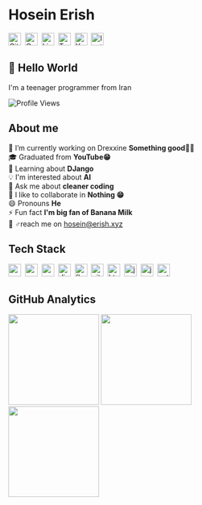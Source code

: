 # Hosein Erish
<a href="https://www.github.com/hoseinerish" target="_blank"><img src="https://img.shields.io/badge/GitHub-100000?style=flat&logo=github&logoColor=white" alt="GitHub Badge" height="25"></a>&nbsp;
<a href="mailto:thehoseinerish@gmail.com" target="_blank"><img src="https://img.shields.io/badge/Gmail-D14836?style=flat&logo=gmail&logoColor=white" alt="Gmail Badge" height="25"></a>&nbsp;
<a href="https://www.linkedin.com/in/hoseinerish" target="_blank"><img src="https://img.shields.io/badge/LinkedIn-0077B5?style=flat&logo=linkedin&logoColor=white" alt="LinkedIn Badge" height="25"></a>&nbsp;
<a href="https://www.twitch.tv/theerilia" target="_blank"><img src="https://img.shields.io/badge/Twitch-9146FF?style=flat&logo=twitch&logoColor=white" alt="Twitch Badge" height="25"></a>&nbsp;
<a href="https://www.youtube.com/c/codijoys" target="_blank"><img src="https://img.shields.io/badge/YouTube-FF0000?style=flat&logo=youtube&logoColor=white" alt="YouTube Badge" height="25"></a>&nbsp;
<a href="https://www.instagram.com/the.erish" target="_blank"><img src="https://img.shields.io/badge/Instagram-E4405F?style=flat&logo=instagram&logoColor=white" alt="Instagram Badge" height="25"></a>&nbsp;

## 👋 Hello World
I'm a teenager programmer from Iran

![Profile Views](https://komarev.com/ghpvc/?username=hoseinerish&theme=default&color=brightgreen&style=flat-square&label=Profile+Views)

## About me
🔭&nbsp;I’m currently working on Drexxine **Something good💁‍♂️**
<br/>🎓&nbsp;Graduated from **YouTube😁**
<br/>🌱&nbsp;Learning about **DJango**
<br/>💡&nbsp;I'm interested about **AI**
<br/>💬&nbsp;Ask me about **cleaner coding**
<br/>🤝&nbsp;I like to collaborate in **Nothing 😁**
<br/>😄&nbsp;Pronouns **He**
<br/>⚡&nbsp;Fun fact **I'm big fan of Banana Milk**
<br/>💁&nbsp;♂️reach me on [hosein@erish.xyz](mailto:hosein@erish.xyz)

## Tech Stack
<img src="https://img.shields.io/badge/Android-05122A?style=flat&logo=android" alt="android Badge" height="25">&nbsp;
<img src="https://img.shields.io/badge/Canva-05122A?style=flat&logo=canva" alt="canva Badge" height="25">&nbsp;
<img src="https://img.shields.io/badge/Css3-05122A?style=flat&logo=css3" alt="css3 Badge" height="25">&nbsp;
<img src="https://img.shields.io/badge/Django-05122A?style=flat&logo=django" alt="django Badge" height="25">&nbsp;
<img src="https://img.shields.io/badge/Flask-05122A?style=flat&logo=flask" alt="flask Badge" height="25">&nbsp;
<img src="https://img.shields.io/badge/Git-05122A?style=flat&logo=git" alt="git Badge" height="25">&nbsp;
<img src="https://img.shields.io/badge/Html5-05122A?style=flat&logo=html5" alt="html5 Badge" height="25">&nbsp;
<img src="https://img.shields.io/badge/Java-05122A?style=flat&logo=java" alt="java Badge" height="25">&nbsp;
<img src="https://img.shields.io/badge/Javascript-05122A?style=flat&logo=javascript" alt="javascript Badge" height="25">&nbsp;
<img src="https://img.shields.io/badge/Python-05122A?style=flat&logo=python" alt="python Badge" height="25">&nbsp;

## GitHub Analytics
<div>
<img height="180em" src="https://github-readme-stats.vercel.app/api?username=hoseinerish&theme=tokyonight&show_icons=true&count_private=true">
<img height="180em" src="https://github-readme-stats.vercel.app/api/top-langs/?username=hoseinerish&theme=tokyonight&layout=compact&langs_count=5">
<img height="180em" src="https://github-readme-streak-stats.herokuapp.com/?user=hoseinerish&theme=tokyonight">
</div>
